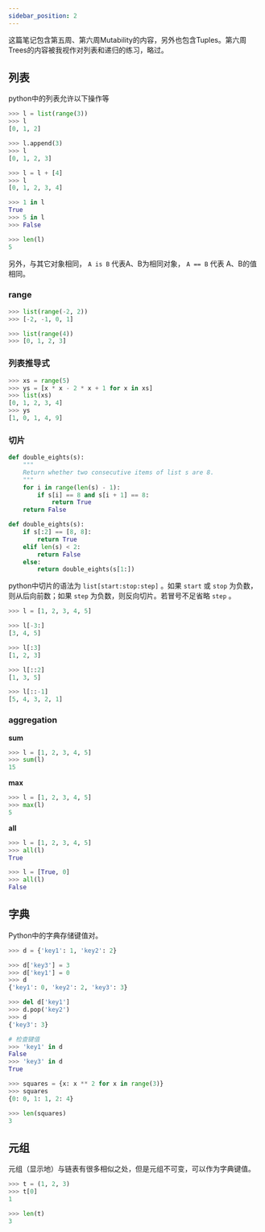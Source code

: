 ```yaml
---
sidebar_position: 2
---
```


这篇笔记包含第五周、第六周Mutability的内容，另外也包含Tuples。第六周Trees的内容被我视作对列表和递归的练习，略过。

## 列表

python中的列表允许以下操作等

```python
>>> l = list(range(3))
>>> l
[0, 1, 2]

>>> l.append(3)
>>> l
[0, 1, 2, 3]

>>> l = l + [4]
>>> l
[0, 1, 2, 3, 4]

>>> 1 in l
True
>>> 5 in l
>>> False

>>> len(l)
5
```

另外，与其它对象相同， ``A is B`` 代表A、B为相同对象， ``A == B`` 代表 A、B的值相同。 

### range

```python
>>> list(range(-2, 2))
>>> [-2, -1, 0, 1]
```

```python
>>> list(range(4))
>>> [0, 1, 2, 3]
```

### 列表推导式

```python
>>> xs = range(5)
>>> ys = [x * x - 2 * x + 1 for x in xs]
>>> list(xs)
[0, 1, 2, 3, 4]
>>> ys
[1, 0, 1, 4, 9]
```

### 切片

```python
def double_eights(s):
    """
    Return whether two consecutive items of list s are 8.
    """
    for i in range(len(s) - 1):
        if s[i] == 8 and s[i + 1] == 8:
            return True
    return False
```

```python
def double_eights(s):
    if s[:2] == [8, 8]:
        return True
    elif len(s) < 2:
        return False
    else:
        return double_eights(s[1:])
```

python中切片的语法为 ``list[start:stop:step]`` 。如果 ``start`` 或 ``stop`` 为负数，则从后向前数；如果 ``step`` 为负数，则反向切片。若冒号不足省略 ``step`` 。

```python
>>> l = [1, 2, 3, 4, 5]

>>> l[-3:]
[3, 4, 5]

>>> l[:3]
[1, 2, 3]

>>> l[::2]
[1, 3, 5]

>>> l[::-1]
[5, 4, 3, 2, 1]
```

### aggregation

**sum**

```python
>>> l = [1, 2, 3, 4, 5]
>>> sum(l)
15
```

**max**

```python
>>> l = [1, 2, 3, 4, 5]
>>> max(l)
5
```

**all**

```python
>>> l = [1, 2, 3, 4, 5]
>>> all(l)
True

>>> l = [True, 0]
>>> all(l)
False
```

## 字典

Python中的字典存储键值对。  

```python
>>> d = {'key1': 1, 'key2': 2}

>>> d['key3'] = 3
>>> d['key1'] = 0
>>> d
{'key1': 0, 'key2': 2, 'key3': 3}

>>> del d['key1']
>>> d.pop('key2')
>>> d
{'key3': 3}

# 检查键值
>>> 'key1' in d
False
>>> 'key3' in d
True

>>> squares = {x: x ** 2 for x in range(3)}
>>> squares
{0: 0, 1: 1, 2: 4}

>>> len(squares)
3
```

## 元组

元组（显示地）与链表有很多相似之处，但是元组不可变，可以作为字典键值。  

```python
>>> t = (1, 2, 3)
>>> t[0]
1

>>> len(t)
3
```